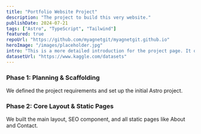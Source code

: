 ```yaml
---
title: "Portfolio Website Project"
description: "The project to build this very website."
publishDate: 2024-07-21
tags: ["Astro", "TypeScript", "Tailwind"]
featured: true
repoUrl: "https://github.com/myagnetgit/myagnetgit.github.io"
heroImage: "/images/placeholder.jpg"
intro: "This is a more detailed introduction for the project page. It outlines the goals, technology stack, and the overall development process followed to create a production-ready personal portfolio."
datasetUrl: "https://www.kaggle.com/datasets"
---
```

### Phase 1: Planning & Scaffolding
We defined the project requirements and set up the initial Astro project.

### Phase 2: Core Layout & Static Pages
We built the main layout, SEO component, and all static pages like About and Contact.